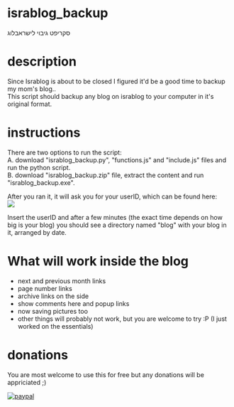 # israblog_backup
סקריפט גיבוי לישראבלוג

# description
Since Israblog is about to be closed I figured it'd be a good time to backup my mom's blog..  
This script should backup any blog on israblog to your computer in it's original format.  

# instructions  

There are two options to run the script:  
A. download "israblog_backup.py", "functions.js" and "include.js" files and run the python script.  
B. download "israblog_backup.zip" file, extract the content and run "israblog_backup.exe".  
  
After you ran it, it will ask you for your userID, which can be found here:  
<img src="https://i.imgur.com/SFo8axq.png">  

Insert the userID and after a few minutes (the exact time depends on how big is your blog) you should see a directory named "blog" with your blog in it, arranged by date. 

# What will work inside the blog
- next and previous month links
- page number links
- archive links on the side  
- show comments here and popup links  
- now saving pictures too  
- other things will probably not work, but you are welcome to try :P (I just worked on the essentials)  

# donations  
You are most welcome to use this for free but any donations will be appriciated ;)  
  
<a href="https://www.paypal.com/cgi-bin/webscr?cmd=_s-xclick&hosted_button_id=8MRX7XCE66VGJ" rel="nofollow"><img src="https://camo.githubusercontent.com/f896f7d176663a1559376bb56aac4bdbbbe85ed1/68747470733a2f2f7777772e70617970616c6f626a656374732e636f6d2f656e5f55532f692f62746e2f62746e5f646f6e61746543435f4c472e676966" alt="paypal" data-canonical-src="https://www.paypalobjects.com/en_US/i/btn/btn_donateCC_LG.gif" style="max-width:100%;"></a>


